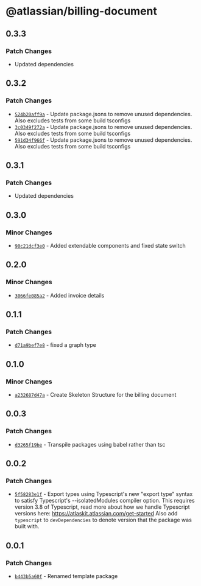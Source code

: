 # @atlassian/billing-document

## 0.3.3

### Patch Changes

- Updated dependencies

## 0.3.2

### Patch Changes

- [`524b20aff9a`](https://bitbucket.org/atlassian/atlassian-frontend/commits/524b20aff9a) - Update package.jsons to remove unused dependencies. Also excludes tests from some build tsconfigs
- [`3c0349f272a`](https://bitbucket.org/atlassian/atlassian-frontend/commits/3c0349f272a) - Update package.jsons to remove unused dependencies. Also excludes tests from some build tsconfigs
- [`591d34f966f`](https://bitbucket.org/atlassian/atlassian-frontend/commits/591d34f966f) - Update package.jsons to remove unused dependencies. Also excludes tests from some build tsconfigs

## 0.3.1

### Patch Changes

- Updated dependencies

## 0.3.0

### Minor Changes

- [`90c21dcf3e0`](https://bitbucket.org/atlassian/atlassian-frontend/commits/90c21dcf3e0) - Added extendable components and fixed state switch

## 0.2.0

### Minor Changes

- [`3066fe085a2`](https://bitbucket.org/atlassian/atlassian-frontend/commits/3066fe085a2) - Added invoice details

## 0.1.1

### Patch Changes

- [`d71a9bef7e8`](https://bitbucket.org/atlassian/atlassian-frontend/commits/d71a9bef7e8) - fixed a graph type

## 0.1.0

### Minor Changes

- [`a232687d47a`](https://bitbucket.org/atlassian/atlassian-frontend/commits/a232687d47a) - Create Skeleton Structure for the billing document

## 0.0.3

### Patch Changes

- [`d3265f19be`](https://bitbucket.org/atlassian/atlassian-frontend/commits/d3265f19be) - Transpile packages using babel rather than tsc

## 0.0.2

### Patch Changes

- [`5f58283e1f`](https://bitbucket.org/atlassian/atlassian-frontend/commits/5f58283e1f) - Export types using Typescript's new "export type" syntax to satisfy Typescript's --isolatedModules compiler option.
  This requires version 3.8 of Typescript, read more about how we handle Typescript versions here: https://atlaskit.atlassian.com/get-started
  Also add `typescript` to `devDependencies` to denote version that the package was built with.

## 0.0.1

### Patch Changes

- [`b443b5a60f`](https://bitbucket.org/atlassian/atlassian-frontend/commits/b443b5a60f) - Renamed template package

